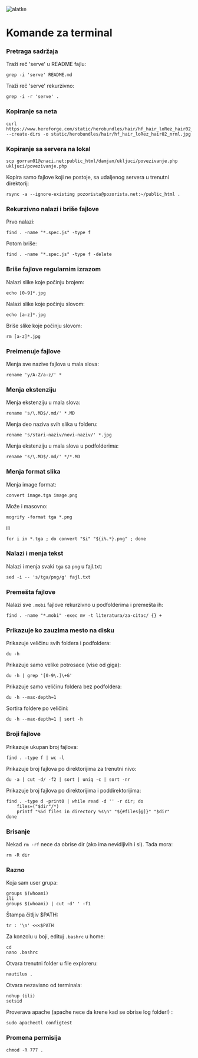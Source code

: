 ![alatke](https://cdn-images-1.medium.com/max/2000/1*mM2AMk0TRENA2zF2RMEebA.jpeg)

# Komande za terminal

### Pretraga sadržaja

Traži reč 'serve' u README fajlu:

```
grep -i 'serve' README.md
```

Traži reč 'serve' rekurzivno:

```
grep -i -r 'serve' .
```

### Kopiranje sa neta

```
curl https://www.heroforge.com/static/herobundles/hair/hf_hair_loRez_hair02_nrml.jpg --create-dirs -o static/herobundles/hair/hf_hair_loRez_hair02_nrml.jpg
```

### Kopiranje sa servera na lokal

```
scp gorran01@znaci.net:public_html/damjan/ukljuci/povezivanje.php ukljuci/povezivanje.php
```

Kopira samo fajlove koji ne postoje, sa udaljenog servera u trenutni direktorij:

```
rsync -a --ignore-existing pozorista@pozorista.net:~/public_html .
```

### Rekurzivno nalazi i briše fajlove

Prvo nalazi:
```
find . -name "*.spec.js" -type f
```

Potom briše:
```
find . -name "*.spec.js" -type f -delete
```

### Briše fajlove regularnim izrazom

Nalazi slike koje počinju brojem:

```
echo [0-9]*.jpg
```

Nalazi slike koje počinju slovom:

```
echo [a-z]*.jpg
```

Briše slike koje počinju slovom:
```
rm [a-z]*.jpg
```

### Preimenuje fajlove

Menja sve nazive fajlova u mala slova:
```
rename 'y/A-Z/a-z/' *
```

### Menja ekstenziju

Menja ekstenziju u mala slova:
```
rename 's/\.MD$/.md/' *.MD
```

Menja deo naziva svih slika u folderu:
```
rename 's/stari-naziv/novi-naziv/' *.jpg
```

Menja ekstenziju u mala slova u podfolderima:
```
rename 's/\.MD$/.md/' */*.MD
```

### Menja format slika

Menja image format:
```
convert image.tga image.png
```
Može i masovno:
```
mogrify -format tga *.png  
```
ili
```
for i in *.tga ; do convert "$i" "${i%.*}.png" ; done
```

### Nalazi i menja tekst

Nalazi i menja svaki `tga` sa `png` u fajl.txt:
```
sed -i -- 's/tga/png/g' fajl.txt
```

### Premešta fajlove

Nalazi sve `.mobi` fajlove rekurzivno u podfolderima i premešta ih:
```
find . -name "*.mobi" -exec mv -t literatura/za-citac/ {} +
```

### Prikazuje ko zauzima mesto na disku

Prikazuje veličinu svih foldera i podfoldera:
```
du -h
```

Prikazuje samo velike potrosace (vise od giga):
```
du -h | grep '[0-9\.]\+G'
```

Prikazuje samo veličinu foldera bez podfoldera:
```
du -h --max-depth=1
```

Sortira foldere po veličini:
```
du -h --max-depth=1 | sort -h
```

### Broji fajlove

Prikazuje ukupan broj fajlova:
```
find . -type f | wc -l
```

Prikazuje broj fajlova po direktorijima za trenutni nivo:
```
du -a | cut -d/ -f2 | sort | uniq -c | sort -nr
```

Prikazuje broj fajlova po direktorijima i poddirektorijima:
```
find . -type d -print0 | while read -d '' -r dir; do
    files=("$dir"/*)
    printf "%5d files in directory %s\n" "${#files[@]}" "$dir"
done
```

### Brisanje

Nekad `rm -rf` nece da obrise dir (ako ima nevidljivih i sl). Tada mora:

```
rm -R dir
```

### Razno

Koja sam user grupa:
```
groups $(whoami)
ili
groups $(whoami) | cut -d' ' -f1
```

Štampa čitljiv $PATH:
```
tr : '\n' <<<$PATH
```

Za konzolu u boji, edituj `.bashrc` u home:
```
cd
nano .bashrc
```

Otvara trenutni folder u file exploreru:
```
nautilus .
```

Otvara nezavisno od terminala:
```
nohup (ili)
setsid
```

Proverava apache (apache nece da krene kad se obrise log folder!) :
```
sudo apachectl configtest
```

### Promena permisija

```
chmod -R 777 .
```
